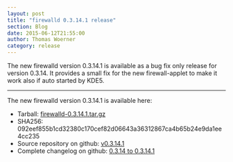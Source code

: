 ```yaml
---
layout: post
title: "firewalld 0.3.14.1 release"
section: Blog
date: 2015-06-12T21:55:00
author: Thomas Woerner
category: release
---
```


The new firewalld version 0.3.14.1 is available as a bug fix only release for version 0.3.14. It provides a small fix for the new firewall-applet to make it work also if auto started by KDE5.

***

The new firewalld version 0.3.14.1 is available here:

 * Tarball: [firewalld-0.3.14.1.tar.gz](https://github.com/firewalld/firewalld/archive/v0.3.14.1.tar.gz#/firewalld-0.3.14.1.tar.gz)
 * SHA256: 092eef855b1cd32380c170cef82d06643a36312867ca4b65b24e9da1ee4cc235
 * Source repository on github: [v0.3.14.1](https://github.com/firewalld/firewalld/releases/tag/v0.3.14.1)
 * Complete changelog on github: [0.3.14 to 0.3.14.1](https://github.com/firewalld/firewalld/compare/v0.3.14...v0.3.14.1)
